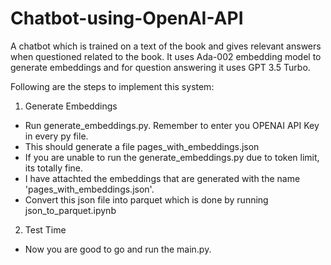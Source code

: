 # Chatbot-using-OpenAI-API
 A chatbot which is trained on a text of the book and gives relevant answers when questioned related to the book. It uses Ada-002 embedding model to generate embeddings and for question answering it uses GPT 3.5 Turbo.

Following are the steps to implement this system:
1. Generate Embeddings
  - Run generate_embeddings.py. Remember to enter you OPENAI API Key in every py file.
  - This should generate a file pages_with_embeddings.json
  - If you are unable to run the generate_embeddings.py due to token limit, its totally fine.
  - I have attachted the embeddings that are generated with the name 'pages_with_embeddings.json'.
  - Convert this json file into parquet which is done by running json_to_parquet.ipynb
 
2. Test Time
  - Now you are good to go and run the main.py.
  
